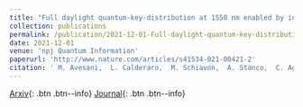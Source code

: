 ```yaml
---
title: "Full daylight quantum-key-distribution at 1550 nm enabled by integrated silicon photonics"
collection: publications
permalink: /publication/2021-12-01-Full-daylight-quantum-key-distribution-at-1550-nm-enabled-by-integrated-silicon-photonics
date: 2021-12-01
venue: 'npj Quantum Information'
paperurl: 'http://www.nature.com/articles/s41534-021-00421-2'
citation: ' M. Avesani,  L. Calderaro,  M. Schiavon,  A. Stanco,  C. Agnesi,  A. Santamato,  M. Zahidy,  A. Scriminich,  G. Foletto,  G. Contestabile,  M. Chiesa,  D. Rotta,  M. Artiglia,  A. Montanaro,  M. Romagnoli,  V. Sorianello,  F. Vedovato,  G. Vallone,  P. Villoresi, &quot;Full daylight quantum-key-distribution at 1550 nm enabled by integrated silicon photonics.&quot; npj Quantum Information, 2021.'
---
```

[Arxiv](https://arxiv.org/abs/1907.10039){: .btn .btn--info}
 [Journal](http://www.nature.com/articles/s41534-021-00421-2){: .btn .btn--info}
